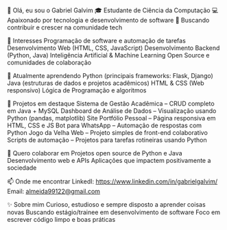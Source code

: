 👋 Olá, eu sou o Gabriel Galvim
🎓 Estudante de Ciência da Computação
💻 Apaixonado por tecnologia e desenvolvimento de software
🚀 Buscando contribuir e crescer na comunidade tech

👀 Interesses
Programação de software e automação de tarefas
Desenvolvimento Web (HTML, CSS, JavaScript)
Desenvolvimento Backend (Python, Java)
Inteligência Artificial & Machine Learning
Open Source e comunidades de colaboração

🌱 Atualmente aprendendo
Python (principais frameworks: Flask, Django)
Java (estruturas de dados e projetos acadêmicos)
HTML & CSS (Web responsivo)
Lógica de Programação e algoritmos

💼 Projetos em destaque
Sistema de Gestão Acadêmica – CRUD completo em Java + MySQL
Dashboard de Análise de Dados – Visualização usando Python (pandas, matplotlib)
Site Portfólio Pessoal – Página responsiva em HTML, CSS e JS
Bot para WhatsApp – Automação de respostas com Python
Jogo da Velha Web – Projeto simples de front-end colaborativo
Scripts de automação – Projetos para tarefas rotineiras usando Python

💞️ Quero colaborar em
Projetos open source de Python e Java
Desenvolvimento web e APIs
Aplicações que impactem positivamente a sociedade

📫 Onde me encontrar
LinkedI: https://www.linkedin.com/in/gabrielgalvim/
Email: almeida99122@gmail.com

✨ Sobre mim
Curioso, estudioso e sempre disposto a aprender coisas novas
Buscando estágio/trainee em desenvolvimento de software
Foco em escrever código limpo e boas práticas
